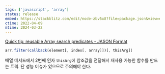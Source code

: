 ```yaml
---
tags: ['javascript', 'array']
status: release
embed: https://stackblitz.com/edit/node-zbv5x8?file=package.json&view=editor
ctime: 2022-04-09
mtime: 2024-03-22
---
```


[Quick tip: reusable Array search predicates - JASON Format](https://jasonformat.com/reusable-array-search-predicates/)

```js
arr.filter(callback(element[, index[, array]])[, thisArg])
```

배열 메서드에서 2번째 인자 `thisArg`에 참조값을 전달해서 재사용 가능한 함수를 만드는 트릭. 단 성능 이슈가 있으므로 주의해야 한다.